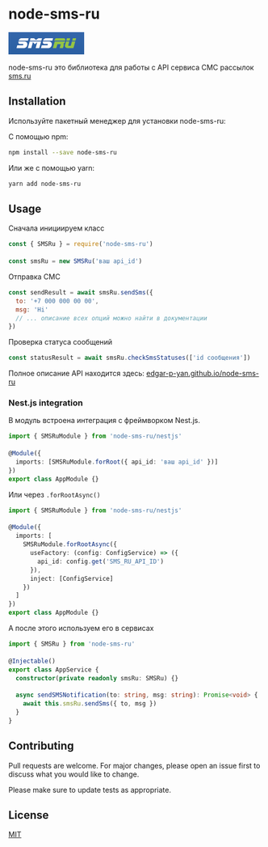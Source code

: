 # node-sms-ru

![sms.ru logo](https://raw.githubusercontent.com/Edgar-P-yan/node-sms-ru/master/assets/logo.png)

node-sms-ru это библиотека для работы с API сервиса СМС рассылок [sms.ru](https://sms.ru)

## Installation

Используйте пакетный менеджер для установки node-sms-ru:

С помощью npm:

```bash
npm install --save node-sms-ru
```

Или же с помощью yarn:

```bash
yarn add node-sms-ru
```

## Usage

Сначала инициируем класс

```js
const { SMSRu } = require('node-sms-ru')

const smsRu = new SMSRu('ваш api_id')
```

Отправка СМС

```js
const sendResult = await smsRu.sendSms({
  to: '+7 000 000 00 00',
  msg: 'Hi'
  // ... описание всех опций можно найти в документации
})
```

Проверка статуса сообщений

```js
const statusResult = await smsRu.checkSmsStatuses(['id сообщения'])
```

Полное описание API находится здесь: [edgar-p-yan.github.io/node-sms-ru](https://edgar-p-yan.github.io/node-sms-ru/)

### Nest.js integration

В модуль встроена интеграция с фреймворком Nest.js.

```ts
import { SMSRuModule } from 'node-sms-ru/nestjs'

@Module({
  imports: [SMSRuModule.forRoot({ api_id: 'ваш api_id' })]
})
export class AppModule {}
```

Или через `.forRootAsync()`

```ts
import { SMSRuModule } from 'node-sms-ru/nestjs'

@Module({
  imports: [
    SMSRuModule.forRootAsync({
      useFactory: (config: ConfigService) => ({
        api_id: config.get('SMS_RU_API_ID')
      }),
      inject: [ConfigService]
    })
  ]
})
export class AppModule {}
```

А после этого используем его в сервисах

```ts
import { SMSRu } from 'node-sms-ru'

@Injectable()
export class AppService {
  constructor(private readonly smsRu: SMSRu) {}

  async sendSMSNotification(to: string, msg: string): Promise<void> {
    await this.smsRu.sendSms({ to, msg })
  }
}
```

## Contributing

Pull requests are welcome. For major changes, please open an issue first to discuss what you would like to change.

Please make sure to update tests as appropriate.

## License

[MIT](https://choosealicense.com/licenses/mit/)
